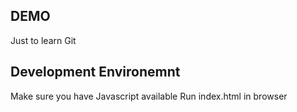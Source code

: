 ## DEMO
Just to learn Git

## Development Environemnt 

Make sure you have Javascript available 
Run index.html in browser
